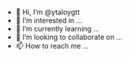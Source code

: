 - 👋 Hi, I’m @ytaloygtt
- 👀 I’m interested in ...
- 🌱 I’m currently learning ...
- 💞️ I’m looking to collaborate on ...
- 📫 How to reach me ...

<!---
ytaloygtt/ytaloygtt is a ✨ special ✨ repository because its `README.md` (this file) appears on your GitHub profile.
You can click the Preview link to take a look at your changes.
--->
